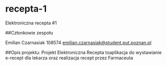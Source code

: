 # recepta-1
Elektroniczna recepta #1

##Członkowie zespołu

Emilian Czarnasiak 108574 emilian.czarnasiak@student.put.poznan.pl

##Opis projektu:
Projekt Elektroniczna Recepta toaplikacja do wystawianie e-recept dla lekarza oraz realizacja recept przez
Farmaceuta 
